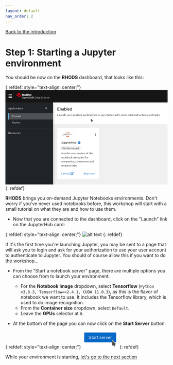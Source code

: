 ```yaml
---
layout: default
nav_order: 2
---
```

[Back to the introduction](index.html)

# Step 1: Starting a Jupyter environment

You should be now on the **RHODS** dashboard, that looks like this:

{:refdef: style="text-align: center;"}
![alt text](./assets/img/dashboard.png "RHODS dashboard")
{: refdef}

**RHODS** brings you on-demand Jupyter Notebooks environments. Don't worry if you've never used notebooks before, this workshop will start with a small tutorial on what they are and how to use them.

* Now that you are connected to the dashboard, click on the "Launch" link on the JupyterHub card:

{:refdef: style="text-align: center;"}
![alt text](./assets/img/jh_launch.png "JupyterHub card")
{: refdef}

If it's the first time you're launching Jupyter, you may be sent to a page that will ask you to login and ask for your authorization to use your user account to authenticate to Jupyter. You should of course allow this if you want to do the workshop...

* From the "Start a notebook server" page, there are multiple options you can choose from to launch your environment.
  * For the **Notebook Image** dropdown, select **Tensorflow** (`Python v3.8.3, Tensorflow==2.4.1, CUDA 11.0.3`), as this is the flavor of notebook we want to use. It includes the Tensorflow library, which is used to do image recognition.
  * From the **Container size** dropdown, select `Default`.
  * Leave the **GPUs** selector at `0`.

* At the bottom of the page you can now click on the **Start Server** button:

{:refdef: style="text-align: center;"}
![alt text](./assets/img/j_start.png "Start the environment")
{: refdef}

While your environment is starting,  [let's go to the next section](step2.html)
